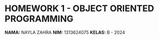 # HOMEWORK 1 - OBJECT ORIENTED PROGRAMMING

**NAMA:** NAYLA ZAHRA
**NIM:** 1313624075
**KELAS:** B - 2024
